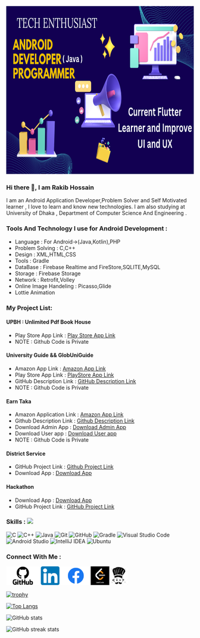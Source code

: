 
<img src='https://github.com/RlM100always/RlM100always/blob/main/Picture/github.png' weight="2000" height="450"  />

### Hi there 👋, I am Rakib Hossain

I am an Android Application Developer,Problem Solver and Self Motivated learner , I love to learn and know new technologies. I am also studying at University of Dhaka , Department of Computer Science And Engineering . 

### Tools And Technology I use for Android Development : 
 * Language : For Android->(Java,Kotlin),PHP
 * Problem Solving : C,C++
 * Design : XML,HTML,CSS
 * Tools : Gradle
 * DataBase : Firebase Realtime and FireStore,SQLITE,MySQL
 * Storage : Firebase Storage
 * Network : Retrofit,Volley
 * Online Image Handeling : Picasso,Glide
 * Lottie Animation
   

### My Project List: 
#### UPBH : Unlimited Pdf Book House
* Play Store App Link : <a href="https://play.google.com/store/apps/details?id=com.techtravelcoder.educationalbooks&pcampaignid=web_share">Play Store App Link</a>
* NOTE : Github Code is Private

 #### University Guide  && GlobUniGuide
 * Amazon App Link : <a href = "https://www.amazon.com/gp/product/B0CW18Z8CP">Amazon App Link</a>
 * Play Store App Link : <a href="https://play.google.com/store/apps/details?id=com.techtravelcoder.alluniversityinformation"> PlayStore App Link </a>
 * GitHub Description Link : <a href = "https://github.com/RlM100always/University-Guide-Description" >GitHub Description Link</a>
 * NOTE : Github Code is Private

   
 #### Earn Taka
* Amazon Application Link : <a href ="https://www.amazon.com/gp/product/B0CVDWRPNV">Amazon App Link</a>
* Github Description Link : <a href="https://github.com/RlM100always/Earn-Taka-Description">Github Description Link</a>
* Download Admin App : <a href="https://drive.google.com/file/d/1hTaovIlHdBjrEuEvi7XFcbnw7dGQCiiB/view?usp=sharing">Download Admin App</a>
* Download User app : <a href="https://drive.google.com/file/d/11i9Szi7nFldGmGH41JOUs-Lbe3T43PD2/view?usp=sharing">Download User app</a>
* NOTE : Github Code is Private

#### District Service 
* GitHub Project Link : <a href="https://github.com/RlM100always/District-Service-App">Github Project Link</a>
* Download App : <a href = "https://drive.google.com/file/d/1NAriwHltHMHJMClYvG1YEWbPcM0ua0SV/view?usp=sharing">Download App</a>

#### Hackathon 
* Download App : <a href="https://drive.google.com/file/d/1lPLrZ0z0jPTjW_foVIshM-_itcQXtxuE/view?usp=drive_link" class="button" target="_blank">Download App</a>
* GitHub Project Link :  <a href="https://github.com/RlM100always/Zero_Xp_LU_Hackathon" class="button" target="_blank">GitHub Project Link</a>






### Skills :   <img src="https://media.giphy.com/media/WUlplcMpOCEmTGBtBW/giphy.gif" width="40">

![C](https://img.shields.io/badge/c-%2300599C.svg?style=for-the-badge&logo=c&logoColor=white)
![C++](https://img.shields.io/badge/c++-%2300599C.svg?style=for-the-badge&logo=c%2B%2B&logoColor=white)
![Java](https://img.shields.io/badge/java-%23ED8B00.svg?style=for-the-badge&logo=java&logoColor=white)
![Git](https://img.shields.io/badge/git-%23F05033.svg?style=for-the-badge&logo=git&logoColor=white)
![GitHub](https://img.shields.io/badge/github-%23121011.svg?style=for-the-badge&logo=github&logoColor=white)
![Gradle](https://img.shields.io/badge/Gradle-02303A.svg?style=for-the-badge&logo=Gradle&logoColor=white)
![Visual Studio Code](https://img.shields.io/badge/Visual%20Studio%20Code-0078d7.svg?style=for-the-badge&logo=visual-studio-code&logoColor=white)
![Android Studio](https://img.shields.io/badge/Android%20Studio-3DDC84.svg?style=for-the-badge&logo=android-studio&logoColor=white)
![IntelliJ IDEA](https://img.shields.io/badge/IntelliJIDEA-000000.svg?style=for-the-badge&logo=intellij-idea&logoColor=white)
![Ubuntu](https://img.shields.io/badge/Ubuntu-E95420?style=for-the-badge&logo=ubuntu&logoColor=white)

### Connect With Me :

 [<img src='https://github.com/RlM100always/RlM100always/blob/main/logo/GitHub-logo.png' weight="50" height='50'>](https://github.com/RlM100always)  [<img  src='https://github.com/RlM100always/RlM100always/blob/main/logo/linkedin-logo.png' weight="45" height='50'>](https://www.linkedin.com/in/RlM100always) [<img  src='https://github.com/RlM100always/RlM100always/blob/main/logo/Facebook-logo.png' weight="50"  height='50'>](https://www.facebook.com/RlM100always)<a  href="https://leetcode.com/RlM100always/"  ><img    src="https://github.com/RlM100always/RlM100always/blob/main/logo/leetcode.png"   weight="40" height="50"  /></a><a   href="https://www.codechef.com/users/rlm100always"  ><img src="https://github.com/RlM100always/RlM100always/blob/main/Picture/codechef%20(1).png"  weight="45" height="50"  /></a>


[![trophy](https://github-profile-trophy.vercel.app/?username=RlM100always)](https://github.com/ryo-ma/github-profile-trophy)

[![Top Langs](https://github-readme-stats.vercel.app/api/top-langs/?username=RlM100always)](https://github.com/anuraghazra/github-readme-stats)

![GitHub stats](https://github-readme-stats.vercel.app/api?username=RlM100always&show_icons=true)  
  

![GitHub streak stats](https://streak-stats.demolab.com/?user=RlM100always)  


